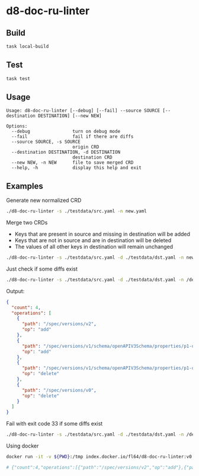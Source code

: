 # d8-doc-ru-linter

## Build

```bash
task local-build
```

## Test

```bash
task test
```

## Usage

```
Usage: d8-doc-ru-linter [--debug] [--fail] --source SOURCE [--destination DESTINATION] [--new NEW]

Options:
  --debug                turn on debug mode
  --fail                 fail if there are diffs
  --source SOURCE, -s SOURCE
                         origin CRD
  --destination DESTINATION, -d DESTINATION
                         destination CRD
  --new NEW, -n NEW      file to save merged CRD
  --help, -h             display this help and exit

```

## Examples

Generate new normalized CRD

```bash
./d8-doc-ru-linter -s ./testdata/src.yaml -n new.yaml
```

Merge two CRDs

- Keys that are present in source and missing in destination will be added
- Keys that are not in source and are in destination will be deleted
- The values of all other keys in destination will remain unchanged

```bash
./d8-doc-ru-linter -s ./testdata/src.yaml -d ./testdata/dst.yaml -n new.yaml
```

Just check if some diffs exist

```bash
./d8-doc-ru-linter -s ./testdata/src.yaml -d ./testdata/dst.yaml -n /dev/null | jq .
```

Output:

```json
{
  "count": 4,
  "operations": [
    {
      "path": "/spec/versions/v2",
      "op": "add"
    },
    {
      "path": "/spec/versions/v1/schema/openAPIV3Schema/properties/p1-object/properties/p1-1-object/properties/only-in-src",
      "op": "add"
    },
    {
      "path": "/spec/versions/v1/schema/openAPIV3Schema/properties/p1-object/properties/p1-1-object/properties/only-in-dst",
      "op": "delete"
    },
    {
      "path": "/spec/versions/v0",
      "op": "delete"
    }
  ]
}
```

Fail with exit code 33 if some diffs exist

```bash
./d8-doc-ru-linter -s ./testdata/src.yaml -d ./testdata/dst.yaml -n /dev/null --fail
```

Using docker

```bash
docker run -it -v ${PWD}:/tmp index.docker.io/fl64/d8-doc-ru-linter:v0.0.1-dev0 /d8-doc-ru-linter -s /tmp/testdata/src.yaml -d /tmp/testdata/dst.yaml -n /dev/null

# {"count":4,"operations":[{"path":"/spec/versions/v2","op":"add"},{"path":"/spec/versions/v1/schema/openAPIV3Schema/properties/p1-object/properties/p1-1-object/properties/only-in-src","op":"add"},{"path":"/spec/versions/v1/schema/openAPIV3Schema/properties/p1-object/properties/p1-1-object/properties/only-in-dst","op":"delete"},{"path":"/spec/versions/v0","op":"delete"}]}
```
